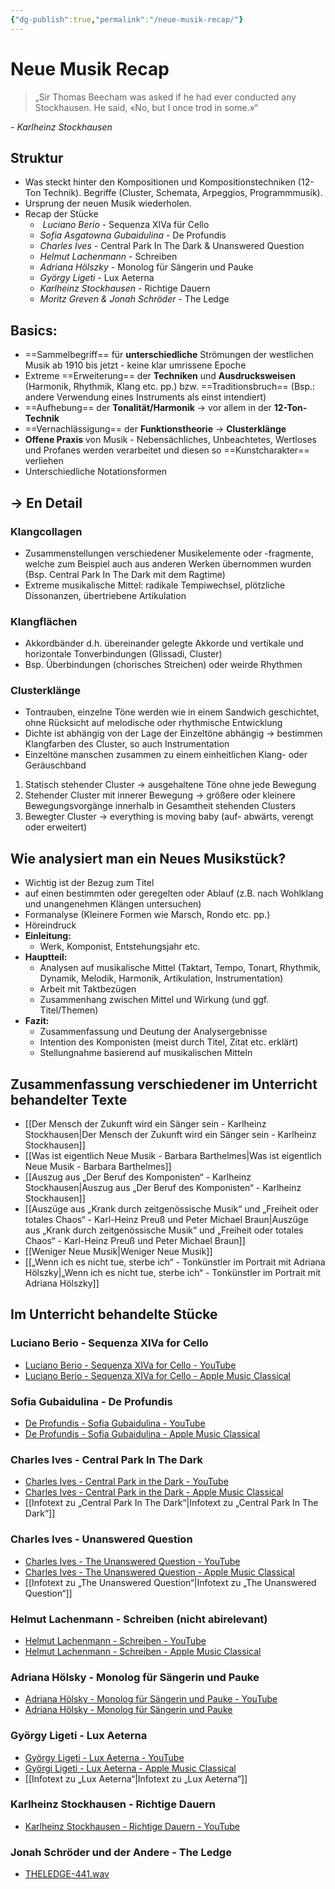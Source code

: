 ```yaml
---
{"dg-publish":true,"permalink":"/neue-musik-recap/"}
---
```


# Neue Musik Recap
>„Sir Thomas Beecham was asked if he had ever conducted any Stockhausen. He said, «No, but I once trod in some.»“

*- Karlheinz Stockhausen*
## Struktur
- Was steckt hinter den Kompositionen und Kompositionstechniken (12-Ton Technik). Begriffe (Cluster, Schemata, Arpeggios, Programmmusik).
- Ursprung der neuen Musik wiederholen.
- Recap der Stücke
	-  *Luciano Berio* - Sequenza XIVa für Cello
	- *Sofia Asgatowna Gubaidulina* - De Profundis
	- *Charles Ives* - Central Park In The Dark & Unanswered Question
	- *Helmut Lachenmann* - Schreiben
	- *Adriana Hölszky* - Monolog für Sängerin und Pauke
	- *György Ligeti* - Lux Aeterna
	- *Karlheinz Stockhausen* - Richtige Dauern
	- *Moritz Greven & Jonah Schröder* - The Ledge
## Basics:
- ==Sammelbegriff== für **unterschiedliche** Strömungen der westlichen Musik ab 1910 bis jetzt - keine klar umrissene Epoche
- Extreme ==Erweiterung== der **Techniken** und **Ausdrucksweisen** (Harmonik, Rhythmik, Klang etc. pp.) bzw. ==Traditionsbruch== (Bsp.: andere Verwendung eines Instruments als einst intendiert)
- ==Aufhebung== der **Tonalität/Harmonik** → vor allem in der **12-Ton-Technik**
- ==Vernachlässigung== der **Funktionstheorie** → **Clusterklänge**
- **Offene Praxis** von Musik - Nebensächliches, Unbeachtetes, Wertloses und Profanes werden verarbeitet und diesen so ==Kunstcharakter== verliehen
- Unterschiedliche Notationsformen
## → En Detail
### Klangcollagen
- Zusammenstellungen verschiedener Musikelemente oder -fragmente, welche zum Beispiel auch aus anderen Werken übernommen wurden (Bsp. Central Park In The Dark mit dem Ragtime)
- Extreme musikalische Mittel: radikale Tempiwechsel, plötzliche Dissonanzen, übertriebene Artikulation
### Klangflächen
- Akkordbänder d.h. übereinander gelegte Akkorde und vertikale und horizontale Tonverbindungen (Glissadi, Cluster)
- Bsp. Überbindungen (chorisches Streichen) oder weirde Rhythmen
### Clusterklänge
- Tontrauben, einzelne Töne werden wie in einem Sandwich geschichtet, ohne Rücksicht auf melodische oder rhythmische Entwicklung
- Dichte ist abhängig von der Lage der Einzeltöne abhängig → bestimmen Klangfarben des Cluster, so auch Instrumentation
- Einzeltöne manschen zusammen zu einem einheitlichen Klang- oder Geräuschband
1. Statisch stehender Cluster → ausgehaltene Töne ohne jede Bewegung
2. Stehender Cluster mit innerer Bewegung → größere oder kleinere Bewegungsvorgänge innerhalb in Gesamtheit stehenden Clusters
3. Bewegter Cluster → everything is moving baby (auf- abwärts, verengt oder erweitert)
## Wie analysiert man ein Neues Musikstück?
- Wichtig ist der Bezug zum Titel
- auf einen bestimmten oder geregelten oder Ablauf (z.B. nach Wohlklang und unangenehmen Klängen untersuchen)
- Formanalyse (Kleinere Formen wie Marsch, Rondo etc. pp.)
- Höreindruck
- **Einleitung:**
	- Werk, Komponist, Entstehungsjahr etc.
- **Hauptteil:**
	- Analysen auf musikalische Mittel (Taktart, Tempo, Tonart, Rhythmik, Dynamik, Melodik, Harmonik, Artikulation, Instrumentation)
	- Arbeit mit Taktbezügen
	- Zusammenhang zwischen Mittel und Wirkung (und ggf. Titel/Themen)
- **Fazit:**
	- Zusammenfassung und Deutung der Analysergebnisse
	- Intention des Komponisten (meist durch Titel, Zitat etc. erklärt)
	- Stellungnahme basierend auf musikalischen Mitteln
## Zusammenfassung verschiedener im Unterricht behandelter Texte
-  [[Der Mensch der Zukunft wird ein Sänger sein - Karlheinz Stockhausen\|Der Mensch der Zukunft wird ein Sänger sein - Karlheinz Stockhausen]]
- [[Was ist eigentlich Neue Musik - Barbara Barthelmes\|Was ist eigentlich Neue Musik - Barbara Barthelmes]]
- [[Auszug aus „Der Beruf des Komponisten“ - Karlheinz Stockhausen\|Auszug aus „Der Beruf des Komponisten“ - Karlheinz Stockhausen]]
- [[Auszüge aus „Krank durch zeitgenössische Musik“ und „Freiheit oder totales Chaos“ - Karl-Heinz Preuß und Peter Michael Braun\|Auszüge aus „Krank durch zeitgenössische Musik“ und „Freiheit oder totales Chaos“ - Karl-Heinz Preuß und Peter Michael Braun]]
- [[Weniger Neue Musik\|Weniger Neue Musik]]
- [[„Wenn ich es nicht tue, sterbe ich“ - Tonkünstler im Portrait mit Adriana Hölszky\|„Wenn ich es nicht tue, sterbe ich“ - Tonkünstler im Portrait mit Adriana Hölszky]]
## Im Unterricht behandelte Stücke
### Luciano Berio - Sequenza XIVa for Cello
- [Luciano Berio - Sequenza XIVa for Cello - YouTube](https://www.youtube.com/watch?v=nyTAZ4qqXpg)
- [Luciano Berio - Sequenza XIVa for Cello - Apple Music Classical](https://classical.music.apple.com/de/recording/luciano-berio-1925-pp154-407793153?l=en-GB)
### Sofia Gubaidulina - De Profundis
- [De Profundis - Sofia Gubaidulina - YouTube](https://www.youtube.com/watch?v=uhSqQBGSX9g)
- [De Profundis - Sofia Gubaidulina - Apple Music Classical](https://classical.music.apple.com/de/album/268115038?i=268116869&l=en-GB)
### Charles Ives - Central Park In The Dark
- [Charles Ives - Central Park in the Dark - YouTube](https://www.youtube.com/results?search_query=central%20park%20in%20the%20dark%20charles%20ives)
- [Charles Ives - Central Park in the Dark - Apple Music Classical](https://classical.music.apple.com/de/album/1362107969?i=1362109303&l=en-GB)
- [[Infotext zu „Central Park In The Dark“\|Infotext zu „Central Park In The Dark“]]
### Charles Ives - Unanswered Question
- [Charles Ives - The Unanswered Question - YouTube](https://www.youtube.com/watch?v=kkaOz48cq2g)
- [Charles Ives - The Unanswered Question - Apple Music Classical](https://classical.music.apple.com/de/album/1452541275?i=1452541959&l=en-GB)
- [[Infotext zu „The Unanswered Question“\|Infotext zu „The Unanswered Question“]]
### Helmut Lachenmann - Schreiben (nicht abirelevant)
- [Helmut Lachenmann - Schreiben - YouTube](https://www.youtube.com/watch?v=GWEuqv-9z3w)
- [Helmut Lachenmann - Schreiben - Apple Music Classical](https://classical.music.apple.com/de/album/1186854557?i=1186854595&l=en-GB)
### Adriana Hölsky - Monolog für Sängerin und Pauke
- [Adriana Hölsky - Monolog für Sängerin und Pauke - YouTube](https://www.youtube.com/watch?v=vNZ3d2Vyy_Q)
- [Adriana Hölsky - Monolog für Sängerin und Pauke](https://classical.music.apple.com/de/album/1114040984?i=1114042511&l=en-GB)
### György Ligeti - Lux Aeterna
- [György Ligeti - Lux Aeterna - YouTube](https://www.youtube.com/watch?v=vcx-4olgf10)
- [Györgi Ligeti - Lux Aeterna - Apple Music Classical](https://classical.music.apple.com/de/album/293897391?i=293897542&l=en-GB)
- [[Infotext zu „Lux Aeterna“\|Infotext zu „Lux Aeterna“]]
### Karlheinz Stockhausen - Richtige Dauern
- [Karlheinz Stockhausen - Richtige Dauern - YouTube](https://www.youtube.com/watch?v=C03Ag3ZV8XU)
### Jonah Schröder und der Andere - The Ledge
- [THELEDGE-441.wav](https://mcggehrdende-my.sharepoint.com/:u:/g/personal/jonah_schroeder_mcggehrden_de/ET3Qz2rWgqxNsSM-pgbzhJAB0qloot2XTx_kLthv0dv0hQ)